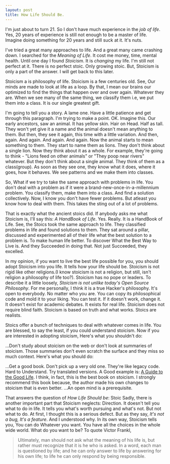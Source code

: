 ```yaml
---
layout: post
title: How Life Should Be.
---
```


I'm just about to turn 21.
So I don't have much experience in the _job of life_.
Yes, 20 years of experience is still not enough to be a master of life.
Imagine doing something for 20 years and still suck at it. It's nuts.

I've tried a great many approaches to life.
And a great many came crashing down.
I searched for the _Meaning of Life_.
It cost me money, time, mental health.
Until one day I found _Stoicism_.
It is _changing_ my life.
I'm still not perfect at it.
There is no perfect stoic.
Only growing stoic.
But, Stoicism is only a part of the answer.
I will get back to this later.

Stoicism a is philosophy of life.
Stoicism is a few centuries old.
See, Our minds are made to look at life as a loop.
By that, I mean our brains our optimized to find the things that happen over and over again. Whatever they are.
When we see many of the same thing, we classify them i.e, we put them into a class.
It is our single greatest gift.

I'm going to tell you a story.
A lame one.
Have a little patience and get through this paragraph.
I'm trying to make a point.
OK.
Imagine this.
Our early ancestors, saw an animal. It has yellow skin. Hair on Head. Half as tall.
They won't yet give it a name and the animal doesn't mean anything to them.
But then, they see it again, this time with a little variation.
And then, again. And again. And again. And again.
Now the animal starts to mean something to them.
They start to name them as lions.
They don't think about a single lion.
Now they think about it as a whole.
For example, they're going to think - "Lions feed on other animals" or "They poop near rivers" whatever.
But they don't think about a single animal.
They think of them as a class(group).
As soon as they see one, they know what it does, where it goes, how it behaves.
We see patterns and we make them into classes.

So, What if we try to take the same approach with problems in life. You don't deal with a problem as if it were a brand-new-once-in-a-millennium problem. You classify them, make them into a class. And find a solution collectively. Now, I know you don't have fewer problems. But atleast you know how to deal with them. This takes the sting out of a lot of problems.

That is exactly what the ancient stoics did.
If anybody asks me what Stoicism is, I'll say this: _A HandBook of Life_.
Yes. Really.
It is a HandBook of Life.
See, the Stoics took the same approach to life.
They classified problems in life and found solutions to them.
They sat around a pillar, discussed and experimented all of their life what the best solution to a problem is.
To make human life better.
To discover What the Best Way to Live is.
And they Succeeded in doing that.
Not just Succeeded, they excelled.

In my opinion, if you want to live the best life possible for you, you should adopt Stoicism into you life.
It tells how your life should be.
Stoicism is not rigid like other religions.(I know stoicism is not a religion, but still, isn't religion a philosophy of life too?).
Stoicism has no pope or leaders.
To describe it a little loosely, _Stoicism is not unlike today's Open Source Philosophy_.
For me personally, I think it is a true Hacker's philosophy.
It's open to everybody. No matter who you are.
You can copy its philosophical code and mold it to your liking.
You can test it.
If it doesn't work, change it.
It doesn't exist for academic debates. It exists for real life.
Stoicism does not require blind faith.
Stoicism is based on truth and what works.
Stoics are realists.

Stoics offer a bunch of techniques to deal with whatever comes in life.
You are blessed, to say the least, if you could understand stoicism.
Now if you are interested in adopting stoicism, Here's what you shouldn't do:

...Don't study about stoicism on the web or don't look at summaries of stoicism. Those summaries don't even scratch the surface and they miss so much context.
Here's what you should do:

...Get a good book. Don't pick up a very old one. They're like legacy code. Hard to Understand. Try translated versions.
A Good example is: [A Guide to the Good Life](https://www.goodreads.com/book/show/5617966-a-guide-to-the-good-life).
I think, in fact, this is the best book on stoicism.
I strongly recommend this book because, the author made his own changes to stoicism that is even better.
...An open mind is a prerequisite.

That answers the question of _How Life Should be_: Stoic
Sadly, there is another important part that Stoicism neglects: Direction.
It doesn't tell you what to do in life.
It tells you what's worth pursuing and what's not.
But not what to do.
At first, I thought this is a serious defect.
But as they say, _It's not a bug, It's a feature_.
And I understood why.
In its own way, Stoicism tells you, You can do Whatever you want.
You have all the choices in the whole wide world.
What do you want to be?
To quote Victor Frankl, 
>Ultimately, man should not ask what the meaning of his life is, but rather must recognize that it is he who is asked. In a word, each man is questioned by life; and he can only answer to life by answering for his own life; to life he can only respond by being responsible.

